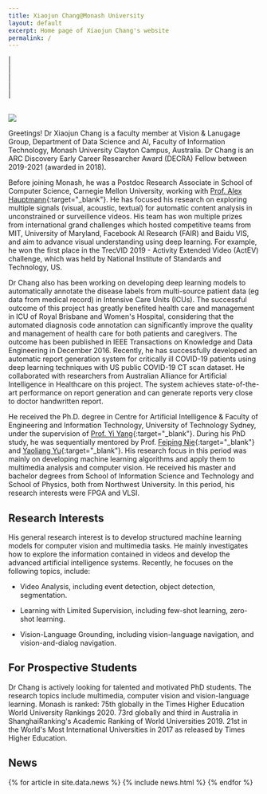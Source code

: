 ```yaml
---
title: Xiaojun Chang@Monash University
layout: default
excerpt: Home page of Xiaojun Chang's website
permalink: /
---
```


| <a href="mailto:cxj273@gmail.com" target="_blank" style="text-align:center; display:block"><i class="fa fa-envelope ai-3x"></i></a> | <a href="{{ site.google_scholar_url }}" target="_blank" style="text-align:center; display:block"><i class="ai fa-github-square ai-3x"></i></a> | <a href="https://linkedin.com/in/{{ site.linkedin_username }}" target="_blank" style="text-align:center; display:block"><i class="fa fa-linkedin ai-3x"></i></a> | <a href="https://research.monash.edu/en/persons/xiaojun-chang" target="_blank" style="text-align:center; display:block"><i class="fa fa-github ai-3x"></i></a> |

<br/>

<img class="profile-picture" src="{{site.url}}{{site.baseurl}}/images/profile-picture/profile_picture.jpg" />

Greetings! Dr Xiaojun Chang is a faculty member at Vision & Lanugage Group, Department of Data Science and AI, Faculty of Information Technology, Monash University Clayton Campus, Australia. Dr Chang is an ARC Discovery Early Career Researcher Award (DECRA) Fellow between 2019-2021 (awarded in 2018).

Before joining Monash, he was a Postdoc Research Associate in School of Computer Science, Carnegie Mellon University, working with [Prof. Alex Hauptmann](http://www.cs.cmu.edu/~alex/){:target="_blank"}. He has focused his research on exploring multiple signals (visual, acoustic, textual) for automatic content analysis in unconstrained or surveillence videos. His team has won multiple prizes from international grand challenges which hosted competitive teams from MIT, University of Maryland, Facebook AI Research (FAIR) and Baidu VIS, and aim to advance visual understanding using deep learning. For example, he won the first place in the TrecVID 2019 - Activity Extended Video (ActEV) challenge, which was held by National Institute of Standards and Technology, US.

Dr Chang also has been working on developing deep learning models to automatically annotate the disease labels from multi-source patient data (eg data from medical record) in Intensive Care Units (ICUs). The successful outcome of this project has greatly benefited health care and management in ICU of Royal Brisbane and Women&#39;s Hospital, considering that the automated diagnosis code annotation can significantly improve the quality and management of health care for both patients and caregivers. The outcome has been published in IEEE Transactions on Knowledge and Data Engineering in December 2016. Recently, he has successfully developed an automatic report generation system for critically ill COVID-19 patients using deep learning techniques with US public COVID-19 CT scan dataset. He collaborated with researchers from Australian Alliance for Artificial Intelligence in Healthcare on this project. The system achieves state-of-the-art performance on report generation and can generate reports very close to doctor handwritten report.

He received the Ph.D. degree in Centre for Artificial Intelligence & Faculty of Engineering and Information Technology, University of Technology Sydney, under the supervision of [Prof. Yi Yang](http://www.cs.cmu.edu/~yiyang/){:target="_blank"}. During his PhD study, he was sequentially mentored by Prof. [Feiping Nie](http://www.escience.cn/people/fpnie/){:target="_blank"} and [Yaoliang Yu](https://cs.uwaterloo.ca/~y328yu/){:target="_blank"}. His research focus in this period was mainly on developing machine learning algorithms and apply them to multimedia analysis and computer vision. He received his master and bachelor degrees from School of Information Science and Technology and School of Physics, both from Northwest University. In this period, his research interests were FPGA and VLSI.

## Research Interests

His general research interest is to develop structured machine learning models for computer vision and multimedia tasks. He mainly investigates how to explore the information contained in videos and develop the advanced artificial intelligence systems. Recently, he focuses on the following topics, include:

- Video Analysis, including event detection, object detection, segmentation.

- Learning with Limited Supervision, including few-shot learning, zero-shot learning.

- Vision-Language Grounding, including vision-language navigation, and vision-and-dialog navigation.

## For Prospective Students

Dr Chang is actively looking for talented and motivated PhD students. The research topics include multimedia, computer vision and vision-language learning. Monash is ranked: 75th globally in the Times Higher Education World University Rankings 2020. 73rd globally and third in Australia in ShanghaiRanking's Academic Ranking of World Universities 2019. 21st in the World's Most International Universities in 2017 as released by Times Higher Education.


## News

<table>
{% for article in site.data.news %}
<tr>
{% include news.html %}
</tr>
{% endfor %}
</table>
